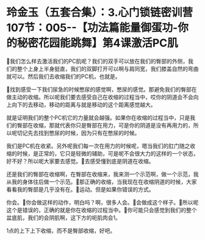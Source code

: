 # 玲金玉（五套合集）：3.心门锁链密训营 107节：005--【功法篇能量御蛋功-你的秘密花园能跳舞】第4课激活PC肌

🎼我们怎么样去激活我们的PC肌呢？我们的双手可以放在我们的臀部的外侧，我们的整个上身上半身挺直，我们的双脚打开可以啊与肩同宽，我们膝盖自然的弯曲就可以。然后我们去收缩我们的PC机，也就是。

🎼找到感受一下我们尿急的时候憋尿的感觉啊，憋尿的感觉。那避免我们的臀部在做主动的收缩。所以呢我们要去感受自己在收缩的过程当中，哎你的阴道会不会向上向下的去移动，移动的距离与就是移动的这个距离感觉越大。

就是证明我们的整个PC机它的力量就会越强。如果你在收缩的过程当中，只是我们的臀部在收缩，那就代表你只是臀部在用力，可是你的阴道是没有再用力的，所以呢切记先去找到憋尿的时候，因为只有在憋尿的时候。

我们是PC机在收紧。另外呢我们每一次在用力的时候呢，嗯当我们的肛门随之收缩的时候，是正常的，它只是轻微的辅助，可是呢不会很大力的这样的一个状态，好不好？所以呢大家要去感觉。🎼去感受懂到底是阴道在收缩。

还是我们的臀部在收缩啊，在臀部在收缩来，我来测一个示范啊，做一个示范，我从我的身体往后做一个示范。🎼那正确的收缩，当我现在在收缩阴道的时候，大家看看我的臀部是几乎没有在。🎼运动。但是如果你错误的方式。

你会。🎼你会做这样的动作，明白吗？啊，很多人会。🎼会做成这个样子。🎼所以呢这个是错误的，正确的就是你在收缩的过程当中。🎼你可能只会感觉到我们的整个盆底肌，我们的会阴肌啊，这下方的呃肌肉会1。

1点的上下上下收缩，而不是臀部收缩，好吧。
